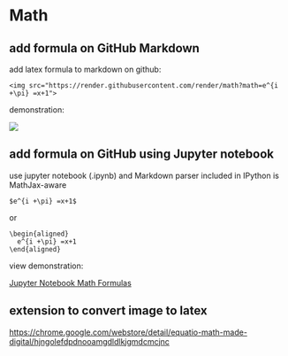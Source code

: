 # Math

## add formula on GitHub Markdown
add latex formula to markdown on github:
```
<img src="https://render.githubusercontent.com/render/math?math=e^{i +\pi} =x+1">
```

demonstration:

<img src="https://render.githubusercontent.com/render/math?math=e^{i +\pi} =x+1">


## add formula on GitHub using Jupyter notebook
use jupyter notebook (.ipynb) and Markdown parser included in IPython is MathJax-aware

```
$e^{i +\pi} =x+1$
```

or

```
\begin{aligned}
  e^{i +\pi} =x+1
\end{aligned}
```

view demonstration:

[Jupyter Notebook Math Formulas](MathJax.ipynb)



## extension to convert image to latex

https://chrome.google.com/webstore/detail/equatio-math-made-digital/hjngolefdpdnooamgdldlkjgmdcmcjnc
